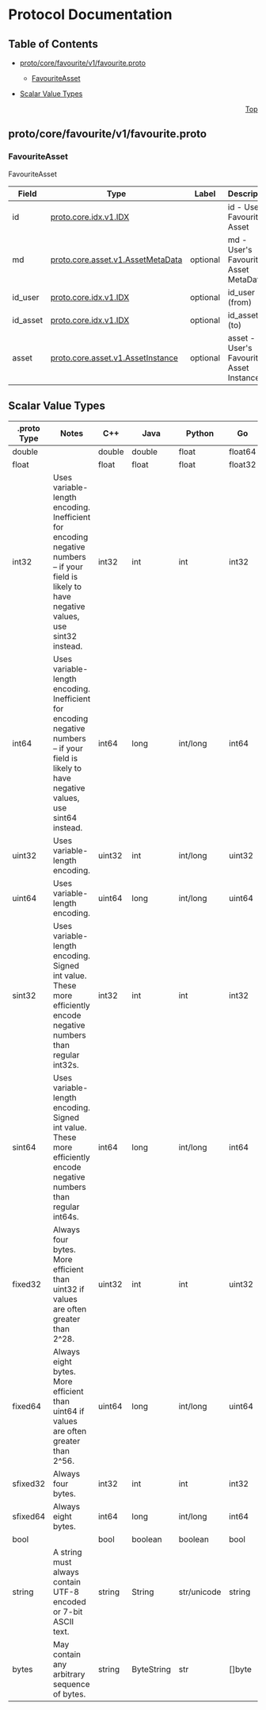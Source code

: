 # Protocol Documentation
<a name="top"></a>

## Table of Contents

- [proto/core/favourite/v1/favourite.proto](#proto_core_favourite_v1_favourite-proto)
    - [FavouriteAsset](#proto-core-favourite-v1-FavouriteAsset)
  
- [Scalar Value Types](#scalar-value-types)



<a name="proto_core_favourite_v1_favourite-proto"></a>
<p align="right"><a href="#top">Top</a></p>

## proto/core/favourite/v1/favourite.proto



<a name="proto-core-favourite-v1-FavouriteAsset"></a>

### FavouriteAsset
FavouriteAsset


| Field | Type | Label | Description |
| ----- | ---- | ----- | ----------- |
| id | [proto.core.idx.v1.IDX](#proto-core-idx-v1-IDX) |  | id - User&#39;s Favourite Asset |
| md | [proto.core.asset.v1.AssetMetaData](#proto-core-asset-v1-AssetMetaData) | optional | md - User&#39;s Favourite Asset MetaData |
| id_user | [proto.core.idx.v1.IDX](#proto-core-idx-v1-IDX) | optional | id_user (from) |
| id_asset | [proto.core.idx.v1.IDX](#proto-core-idx-v1-IDX) | optional | id_asset (to) |
| asset | [proto.core.asset.v1.AssetInstance](#proto-core-asset-v1-AssetInstance) | optional | asset - User&#39;s Favourite Asset Instance |





 

 

 

 



## Scalar Value Types

| .proto Type | Notes | C++ | Java | Python | Go | C# | PHP | Ruby |
| ----------- | ----- | --- | ---- | ------ | -- | -- | --- | ---- |
| <a name="double" /> double |  | double | double | float | float64 | double | float | Float |
| <a name="float" /> float |  | float | float | float | float32 | float | float | Float |
| <a name="int32" /> int32 | Uses variable-length encoding. Inefficient for encoding negative numbers – if your field is likely to have negative values, use sint32 instead. | int32 | int | int | int32 | int | integer | Bignum or Fixnum (as required) |
| <a name="int64" /> int64 | Uses variable-length encoding. Inefficient for encoding negative numbers – if your field is likely to have negative values, use sint64 instead. | int64 | long | int/long | int64 | long | integer/string | Bignum |
| <a name="uint32" /> uint32 | Uses variable-length encoding. | uint32 | int | int/long | uint32 | uint | integer | Bignum or Fixnum (as required) |
| <a name="uint64" /> uint64 | Uses variable-length encoding. | uint64 | long | int/long | uint64 | ulong | integer/string | Bignum or Fixnum (as required) |
| <a name="sint32" /> sint32 | Uses variable-length encoding. Signed int value. These more efficiently encode negative numbers than regular int32s. | int32 | int | int | int32 | int | integer | Bignum or Fixnum (as required) |
| <a name="sint64" /> sint64 | Uses variable-length encoding. Signed int value. These more efficiently encode negative numbers than regular int64s. | int64 | long | int/long | int64 | long | integer/string | Bignum |
| <a name="fixed32" /> fixed32 | Always four bytes. More efficient than uint32 if values are often greater than 2^28. | uint32 | int | int | uint32 | uint | integer | Bignum or Fixnum (as required) |
| <a name="fixed64" /> fixed64 | Always eight bytes. More efficient than uint64 if values are often greater than 2^56. | uint64 | long | int/long | uint64 | ulong | integer/string | Bignum |
| <a name="sfixed32" /> sfixed32 | Always four bytes. | int32 | int | int | int32 | int | integer | Bignum or Fixnum (as required) |
| <a name="sfixed64" /> sfixed64 | Always eight bytes. | int64 | long | int/long | int64 | long | integer/string | Bignum |
| <a name="bool" /> bool |  | bool | boolean | boolean | bool | bool | boolean | TrueClass/FalseClass |
| <a name="string" /> string | A string must always contain UTF-8 encoded or 7-bit ASCII text. | string | String | str/unicode | string | string | string | String (UTF-8) |
| <a name="bytes" /> bytes | May contain any arbitrary sequence of bytes. | string | ByteString | str | []byte | ByteString | string | String (ASCII-8BIT) |

